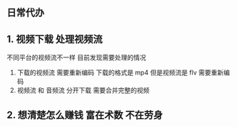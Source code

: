 ## 日常代办 

## 1. 视频下载 处理视频流 

不同平台的视频流不一样  目前发现需要处理的情况

1. 下载的视频流 需要重新编码  下载的格式是 mp4  但是视频流是 flv  需要重新编码
2. 视频流 和 音频流 分开下载 需要合并完整的视频

## 2. 想清楚怎么赚钱  富在术数 不在劳身